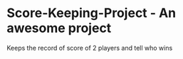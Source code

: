 # Score-Keeping-Project - An awesome project
Keeps the record of score of 2 players and tell who wins
